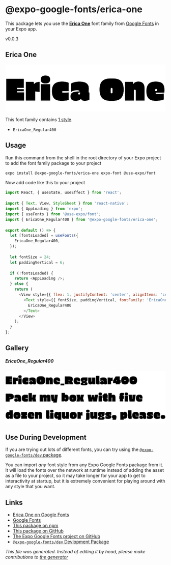 # @expo-google-fonts/erica-one

This package lets you use the [**Erica One**](https://fonts.google.com/specimen/Erica+One) font family from [Google Fonts](https://fonts.google.com/) in your Expo app.

v0.0.3

## Erica One

![Erica One](./font-family.png)

This font family contains [1 style](#gallery).

- `EricaOne_Regular400`

## Usage

Run this command from the shell in the root directory of your Expo project to add the font family package to your project
```sh
expo install @expo-google-fonts/erica-one expo-font @use-expo/font
```

Now add code like this to your project
```js
import React, { useState, useEffect } from 'react';

import { Text, View, StyleSheet } from 'react-native';
import { AppLoading } from 'expo';
import { useFonts } from '@use-expo/font';
import { EricaOne_Regular400 } from '@expo-google-fonts/erica-one';

export default () => {
  let [fontsLoaded] = useFonts({
    EricaOne_Regular400,
  });

  let fontSize = 24;
  let paddingVertical = 6;

  if (!fontsLoaded) {
    return <AppLoading />;
  } else {
    return (
      <View style={{ flex: 1, justifyContent: 'center', alignItems: 'center' }}>
        <Text style={{ fontSize, paddingVertical, fontFamily: 'EricaOne_Regular400' }}>
          EricaOne_Regular400
        </Text>
      </View>
    );
  }
};

```

## Gallery

##### EricaOne_Regular400
![EricaOne_Regular400](./718a969fb44854ce221ced461f15a49e4e53dea2478eb4fb6bac911b5dc5a99b.ttf.png)


## Use During Development

If you are trying out lots of different fonts, you can try using the [`@expo-google-fonts/dev` package](https://github.com/expo/google-fonts/tree/master/font-packages/dev#readme).

You can import *any* font style from any Expo Google Fonts package from it. It will load the fonts
over the network at runtime instead of adding the asset as a file to your project, so it may take longer
for your app to get to interactivity at startup, but it is extremely convenient
for playing around with any style that you want.

## Links

- [Erica One on Google Fonts](https://fonts.google.com/specimen/Erica+One)
- [Google Fonts](https://fonts.google.com/)
- [This package on npm](https://www.npmjs.com/package/@expo-google-fonts/erica-one)
- [This package on GitHub](https://github.com/expo/google-fonts/tree/master/font-packages/erica-one)
- [The Expo Google Fonts project on GitHub](https://github.com/expo/google-fonts)
- [`@expo-google-fonts/dev` Devlopment Package](https://github.com/expo/google-fonts/tree/master/font-packages/dev)


*This file was generated. Instead of editing it by head, please make contributions to [the generator](https://github.com/expo/google-fonts/tree/master/packages/generator)*
